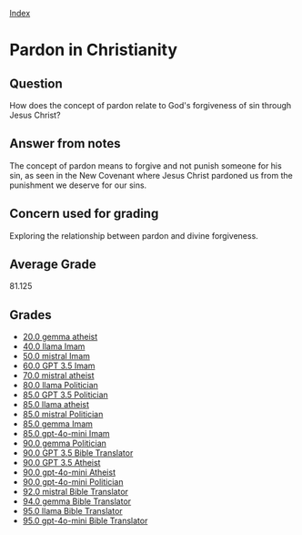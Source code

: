 
[Index](../../index.md)
# Pardon in Christianity
## Question
How does the concept of pardon relate to God's forgiveness of sin through Jesus Christ?

## Answer from notes
The concept of pardon means to forgive and not punish someone for his sin, as seen in the New Covenant where Jesus Christ pardoned us from the punishment we deserve for our sins.

## Concern used for grading
Exploring the relationship between pardon and divine forgiveness.

## Average Grade
81.125

## Grades
 * [20.0 gemma atheist](../answers/gemma_atheist/Pardon_in_Christianity.md)
 * [40.0 llama Imam](../answers/llama_Imam/Pardon_in_Christianity.md)
 * [50.0 mistral Imam](../answers/mistral_Imam/Pardon_in_Christianity.md)
 * [60.0 GPT 3.5 Imam](../answers/GPT_3.5_Imam/Pardon_in_Christianity.md)
 * [70.0 mistral atheist](../answers/mistral_atheist/Pardon_in_Christianity.md)
 * [80.0 llama Politician](../answers/llama_Politician/Pardon_in_Christianity.md)
 * [85.0 GPT 3.5 Politician](../answers/GPT_3.5_Politician/Pardon_in_Christianity.md)
 * [85.0 llama atheist](../answers/llama_atheist/Pardon_in_Christianity.md)
 * [85.0 mistral Politician](../answers/mistral_Politician/Pardon_in_Christianity.md)
 * [85.0 gemma Imam](../answers/gemma_Imam/Pardon_in_Christianity.md)
 * [85.0 gpt-4o-mini Imam](../answers/gpt-4o-mini_Imam/Pardon_in_Christianity.md)
 * [90.0 gemma Politician](../answers/gemma_Politician/Pardon_in_Christianity.md)
 * [90.0 GPT 3.5 Bible Translator](../answers/GPT_3.5_Bible_Translator/Pardon_in_Christianity.md)
 * [90.0 GPT 3.5 Atheist](../answers/GPT_3.5_Atheist/Pardon_in_Christianity.md)
 * [90.0 gpt-4o-mini Atheist](../answers/gpt-4o-mini_Atheist/Pardon_in_Christianity.md)
 * [90.0 gpt-4o-mini Politician](../answers/gpt-4o-mini_Politician/Pardon_in_Christianity.md)
 * [92.0 mistral Bible Translator](../answers/mistral_Bible_Translator/Pardon_in_Christianity.md)
 * [94.0 gemma Bible Translator](../answers/gemma_Bible_Translator/Pardon_in_Christianity.md)
 * [95.0 llama Bible Translator](../answers/llama_Bible_Translator/Pardon_in_Christianity.md)
 * [95.0 gpt-4o-mini Bible Translator](../answers/gpt-4o-mini_Bible_Translator/Pardon_in_Christianity.md)
